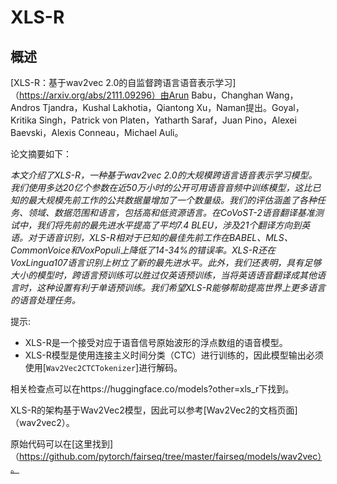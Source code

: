 <!--版权所有2021年HuggingFace团队。保留所有权利。

根据Apache许可证第2版许可，除非遵守许可证，否则不得使用此文件。

您可以在下面获取许可证的副本：

http://www.apache.org/licenses/LICENSE-2.0

请注意，此文件为Markdown格式，但包含我们的文档构建器的特定语法（类似于MDX），在您的Markdown查看器中可能无法正确显示。

-->

# XLS-R

## 概述

[XLS-R：基于wav2vec 2.0的自监督跨语言语音表示学习]（https://arxiv.org/abs/2111.09296）由Arun Babu，Changhan Wang，Andros Tjandra，Kushal Lakhotia，Qiantong Xu，Naman提出。Goyal，Kritika Singh，Patrick von Platen，Yatharth Saraf，Juan Pino，Alexei Baevski，Alexis Conneau，Michael Auli。

论文摘要如下：

*本文介绍了XLS-R，一种基于wav2vec 2.0的大规模跨语言语音表示学习模型。我们使用多达20亿个参数在近50万小时的公开可用语音音频中训练模型，这比已知的最大规模先前工作的公共数据量增加了一个数量级。我们的评估涵盖了各种任务、领域、数据范围和语言，包括高和低资源语言。在CoVoST-2语音翻译基准测试中，我们将先前的最先进水平提高了平均7.4 BLEU，涉及21个翻译方向到英语。对于语音识别，XLS-R相对于已知的最佳先前工作在BABEL、MLS、CommonVoice和VoxPopuli上降低了14-34%的错误率。XLS-R还在VoxLingua107语言识别上树立了新的最先进水平。此外，我们还表明，具有足够大小的模型时，跨语言预训练可以胜过仅英语预训练，当将英语语音翻译成其他语言时，这种设置有利于单语预训练。我们希望XLS-R能够帮助提高世界上更多语言的语音处理任务。*

提示:

- XLS-R是一个接受对应于语音信号原始波形的浮点数组的语音模型。
- XLS-R模型是使用连接主义时间分类（CTC）进行训练的，因此模型输出必须使用[`Wav2Vec2CTCTokenizer`]进行解码。

相关检查点可以在https://huggingface.co/models?other=xls_r下找到。

XLS-R的架构基于Wav2Vec2模型，因此可以参考[Wav2Vec2的文档页面]（wav2vec2）。

原始代码可以在[这里找到]（https://github.com/pytorch/fairseq/tree/master/fairseq/models/wav2vec）。